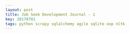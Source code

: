```yaml
---
layout: post
title: Job Seek Development Journal - 1
key: 20170701
tags: python scrapy sqlalchemy agile sqlite oop nltk
---
```



